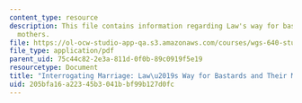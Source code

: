 ```yaml
---
content_type: resource
description: This file contains information regarding Law's way for bastards and their
  mothers.
file: https://ol-ocw-studio-app-qa.s3.amazonaws.com/courses/wgs-640-studies-in-womens-life-narratives-interrogating-marriage-case-studies-in-american-law-and-culture-fall-2007/205bfa16a22345b3041bbf99b127d0fc_MITWGS_640F07_5_2.pdf
file_type: application/pdf
parent_uid: 75c44c82-2e3a-811d-0f0b-89c0919f5e19
resourcetype: Document
title: "Interrogating Marriage: Law\u2019s Way for Bastards and Their Mothers"
uid: 205bfa16-a223-45b3-041b-bf99b127d0fc
---
```

